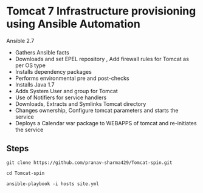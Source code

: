 # Tomcat 7 Infrastructure provisioning using Ansible Automation

Ansible 2.7

* Gathers Ansible facts 
* Downloads and set EPEL repository , Add firewall rules for Tomcat as per OS type
* Installs dependency packages
* Performs environmental  pre and post-checks
* Installs  Java 1.7
* Adds System User and group for Tomcat
* Use of Notifiers for service handlers
* Downloads, Extracts and Symlinks Tomcat directory
* Changes ownership, Configure tomcat parameters and starts the service
* Deploys a Calendar war package to WEBAPPS of tomcat and re-initiates the service

## Steps
```
git clone https://github.com/pranav-sharma429/Tomcat-spin.git
```

```
cd Tomcat-spin
```

```
ansible-playbook -i hosts site.yml
```
